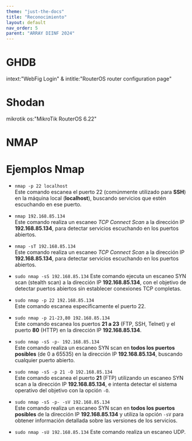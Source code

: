```yaml
---
theme: "just-the-docs"
title: "Reconocimiento"
layout: default
nav_order: 5
parent: "ARRAY DIINF 2024"
---
```

# GHDB
intext:"WebFig Login" & intitle:"RouterOS router configuration page"
# Shodan
mikrotik os:"MikroTik RouterOS 6.22"
# NMAP
# Ejemplos Nmap
- `nmap -p 22 localhost`  
  Este comando escanea el puerto 22 (comúnmente utilizado para **SSH**) en la máquina local (**localhost**), buscando servicios que estén escuchando en ese puerto.

- `nmap 192.168.85.134`  
  Este comando realiza un escaneo *TCP Connect Scan* a la dirección IP **192.168.85.134**, para detectar servicios escuchando en los puertos abiertos.

- `nmap -sT 192.168.85.134`  
  Este comando realiza un escaneo *TCP Connect Scan* a la dirección IP **192.168.85.134**, para detectar servicios escuchando en los puertos abiertos.

- `sudo nmap -sS 192.168.85.134`
  Este comando ejecuta un escaneo SYN scan (stealth scan) a la dirección IP **192.168.85.134**, con el objetivo de detectar puertos abiertos sin establecer conexiones TCP completas.
  
- `sudo nmap -p 22 192.168.85.134`  
  Este comando escanea específicamente el puerto 22.

- `sudo nmap -p 21-23,80 192.168.85.134`  
  Este comando escanea los puertos **21 a 23** (FTP, SSH, Telnet) y el puerto **80** (HTTP) en la dirección IP **192.168.85.134**.

- `sudo nmap -sS -p- 192.168.85.134`  
  Este comando realiza un escaneo SYN scan en **todos los puertos posibles** (de 0 a 65535) en la dirección IP **192.168.85.134**, buscando cualquier puerto abierto.

- `sudo nmap -sS -p 21 -O 192.168.85.134`  
  Este comando escanea el puerto **21** (FTP) utilizando un escaneo SYN scan a la dirección IP **192.168.85.134**, e intenta detectar el sistema operativo del objetivo con la opción `-O`.

- `sudo nmap -sS -p- -sV 192.168.85.134`  
  Este comando realiza un escaneo SYN scan en **todos los puertos posibles** de la dirección IP **192.168.85.134** y utiliza la opción `-sV` para obtener información detallada sobre las versiones de los servicios.

- `sudo nmap -sU 192.168.85.134`
  Este comando realiza un escaneo UDP.
